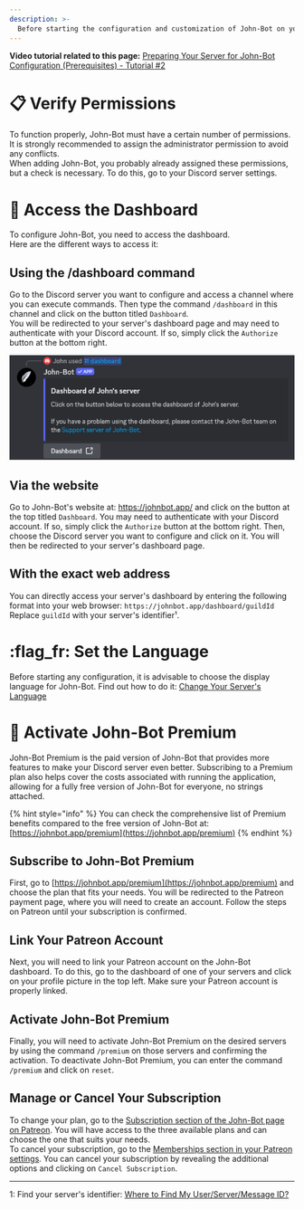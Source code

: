 ```yaml
---
description: >-
  Before starting the configuration and customization of John-Bot on your server, here are some basic tips.
---
```

**Video tutorial related to this page:** [Preparing Your Server for John-Bot Configuration (Prerequisites) - Tutorial #2](https://jnbt.xyz/tutorials/start)

# :clipboard: Verify Permissions
To function properly, John-Bot must have a certain number of permissions. It is strongly recommended to assign the administrator permission to avoid any conflicts.
<br/> When adding John-Bot, you probably already assigned these permissions, but a check is necessary. To do this, go to your Discord server settings.

# :pushpin: Access the Dashboard
To configure John-Bot, you need to access the dashboard.
<br/> Here are the different ways to access it:

## Using the /dashboard command
Go to the Discord server you want to configure and access a channel where you can execute commands. Then type the command `/dashboard` in this channel and click on the button titled `Dashboard`.
<br/> You will be redirected to your server's dashboard page and may need to authenticate with your Discord account. If so, simply click the `Authorize` button at the bottom right.

![Command /dashboard on a Discord server with John-Bot](../.gitbook/assets/base_command_dashboard.png)

## Via the website
Go to John-Bot's website at: https://johnbot.app/ and click on the button at the top titled `Dashboard`. You may need to authenticate with your Discord account. If so, simply click the `Authorize` button at the bottom right. Then, choose the Discord server you want to configure and click on it. You will then be redirected to your server's dashboard page.

## With the exact web address
You can directly access your server's dashboard by entering the following format into your web browser: `https://johnbot.app/dashboard/guildId`
<br/> Replace `guildId` with your server's identifier¹.

# :flag_fr: Set the Language
Before starting any configuration, it is advisable to choose the display language for John-Bot.
Find out how to do it: [Change Your Server's Language](../usage/configuration/langue.md)

# :gem: Activate John-Bot Premium

John-Bot Premium is the paid version of John-Bot that provides more features to make your Discord server even better. Subscribing to a Premium plan also helps cover the costs associated with running the application, allowing for a fully free version of John-Bot for everyone, no strings attached.

{% hint style="info" %}
You can check the comprehensive list of Premium benefits compared to the free version of John-Bot at: [https://johnbot.app/premium](https://johnbot.app/premium)
{% endhint %}

## Subscribe to John-Bot Premium

First, go to [https://johnbot.app/premium](https://johnbot.app/premium) and choose the plan that fits your needs. You will be redirected to the Patreon payment page, where you will need to create an account. Follow the steps on Patreon until your subscription is confirmed.

## Link Your Patreon Account

Next, you will need to link your Patreon account on the John-Bot dashboard. To do this, go to the dashboard of one of your servers and click on your profile picture in the top left. Make sure your Patreon account is properly linked.

## Activate John-Bot Premium

Finally, you will need to activate John-Bot Premium on the desired servers by using the command `/premium` on those servers and confirming the activation. To deactivate John-Bot Premium, you can enter the command `/premium` and click on `reset`.

## Manage or Cancel Your Subscription

To change your plan, go to the [Subscription section of the John-Bot page on Patreon](https://www.patreon.com/c/johnbot/membership). You will have access to the three available plans and can choose the one that suits your needs.
<br/> To cancel your subscription, go to the [Memberships section in your Patreon settings](https://www.patreon.com/settings/memberships). You can cancel your subscription by revealing the additional options and clicking on `Cancel Subscription`.

---
1: Find your server's identifier: [Where to Find My User/Server/Message ID?](https://support.discord.com/hc/en-us/articles/206346498-Where-can-I-find-my-User-Server-Message-ID)